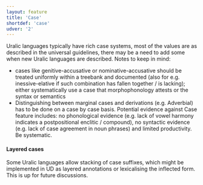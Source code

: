 ```yaml
---
layout: feature
title: 'Case'
shortdef: 'case'
udver: '2'
---
```



Uralic languages typically have rich case systems, most of the values are as
described in the universal guidelines, there may be a need to add some when new
Uralic languages are described. Notes to keep in mind:

* cases like genitive-accusative or nominative-accusative should be treated
  uniformly within a treebank and documented (also for e.g.
  inessive-elative if such combination has fallen together / is lacking); either
  systematically use a case that morphophonology attests or the syntax or
  semantics
* Distinguishing between marginal cases and derivations (e.g. Adverbial) has to
  be done on a case by case basis. Potential evidence against Case feature
  includes: no phonological evidence (e.g. lack of vowel harmony indicates a
  postpositional enclitic / compound), no syntactic evidence (e.g. lack of case
  agreement in noun phrases) and limited productivity. Be systematic.

#### Layered cases

Some Uralic languages allow stacking of case suffixes, which might be
implemented in UD as layered annotations or lexicalising the inflected form.
This is up for future discussions.

<!-- Interlanguage links updated Út zář 29 20:23:06 CEST 2020 -->
